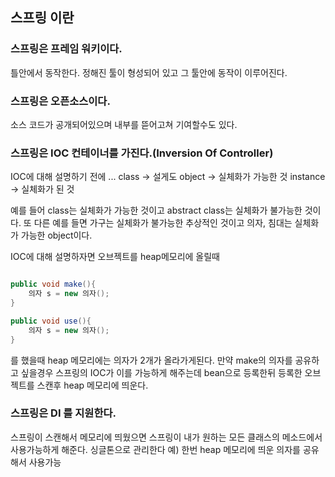 ## 스프링 이란 
 ### 스프링은 프레임 워키이다.
 틀안에서 동작한다. 정해진 툴이 형성되어 있고 그 툴안에 동작이 이루어진다.

 ### 스프링은 오픈소스이다.
  소스 코드가 공개되어있으며 내부를 뜯어고쳐 기여할수도 있다.

 ### 스프링은 IOC 컨테이너를 가진다.(Inversion Of Controller)
  IOC에 대해 설명하기 전에 ...
  class -> 설게도
  object -> 실체화가 가능한 것 
  instance -> 실체화가 된 것

  예를 들어 class는 실체화가 가능한 것이고 abstract class는 실체화가 불가능한 것이다.
  또 다른 예를 들면 가구는 실체화가 불가능한 추상적인 것이고 의자, 침대는 실체화가 가능한 object이다. 

  IOC에 대해 설명하자면 오브젝트를 heap메모리에 올릴때 


```java

public void make(){
    의자 s = new 의자();
}

public void use(){
    의자 s = new 의자();
}

```
를 했을때 heap 메모리에는 의자가 2개가 올라가게된다. 만약 make의 의자를 공유하고 싶을경우 스프링의 IOC가 이를 가능하게 해주는데
bean으로 등록한뒤 등록한 오브젝트를 스캔후 heap 메모리에 띄운다. 

### 스프링은 DI 를 지원한다.
스프링이 스캔해서 메모리에 띄웠으면 스프링이 내가 원하는 모든 클래스의 메소드에서 사용가능하게 해준다. 
싱글톤으로 관리한다 
예) 한번 heap 메모리에 띄운 의자를 공유해서 사용가능

